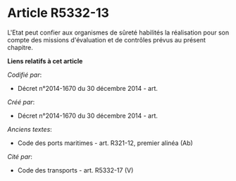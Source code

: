 # Article R5332-13

L'Etat peut confier aux organismes de sûreté habilités la réalisation pour son compte des missions d'évaluation et de
contrôles prévus au présent chapitre.

**Liens relatifs à cet article**

_Codifié par_:

  - Décret n°2014-1670 du 30 décembre 2014 - art.

_Créé par_:

  - Décret n°2014-1670 du 30 décembre 2014 - art.

_Anciens textes_:

  - Code des ports maritimes - art. R321-12, premier alinéa (Ab)

_Cité par_:

  - Code des transports - art. R5332-17 (V)
